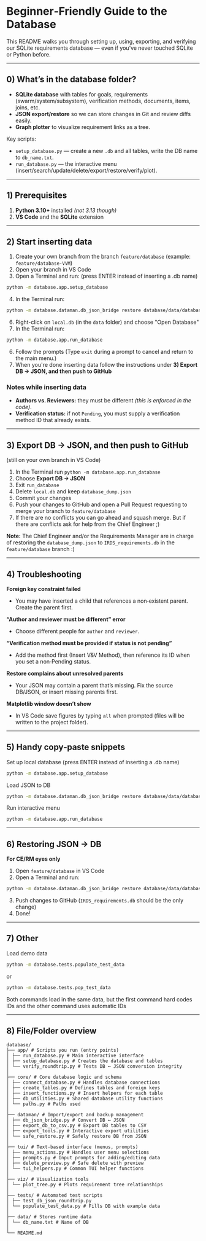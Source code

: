 # Beginner‑Friendly Guide to the Database

This README walks you through setting up, using, exporting, and verifying our SQLite requirements database — even if you’ve never touched SQLite or Python before.

---

## 0) What’s in the database folder?

* **SQLite database** with tables for goals, requirements (swarm/system/subsystem), verification methods, documents, items, joins, etc.
* **JSON export/restore** so we can store changes in Git and review diffs easily.
* **Graph plotter** to visualize requirement links as a tree.

Key scripts:

* `setup_database.py` — create a new `.db` and all tables, write the DB name to `db_name.txt`.
* `run_database.py` — the interactive menu (insert/search/update/delete/export/restore/verify/plot).

---

## 1) Prerequisites

1. **Python 3.10+** installed *(not 3.13 though)*
2. **VS Code** and the **SQLite** extension

---

## 2) Start inserting data

1. Create your own branch from the branch `feature/database` (example: `feature/database-VVM`)
2. Open your branch in VS Code
3. Open a Terminal and run:
(press ENTER instead of inserting a .db name)
```bash
python -m database.app.setup_database
```
4. In the Terminal run:
```bash
python -m database.dataman.db_json_bridge restore database/data/database_dump.json database/data/local.db --overwrite
```


6. Right-click on `local.db` (in the `data` folder) and choose "Open Database"
7. In the Terminal run:
```bash
python -m database.app.run_database
```
6. Follow the prompts
(Type `exit` during a prompt to cancel and return to the main menu.)
7. When you're done inserting data follow the instructions under **3) Export DB → JSON, and then push to GitHub**

### Notes while inserting data

* **Authors vs. Reviewers:** they must be different *(this is enforced in the code)*.
* **Verification status:** if not `Pending`, you must supply a verification method ID that already exists.

---

## 3) Export DB → JSON, and then push to GitHub
(still on your own branch in VS Code)
1. In the Terminal run `python -m database.app.run_database`
2. Choose **Export DB → JSON**
3. Exit `run_database`
4. Delete `local.db` and keep `database_dump.json`
5. Commit your changes
6. Push your changes to GitHub and open a Pull Request requesting to merge your branch to `feature/database`
7. If there are no conflicts you can go ahead and squash merge. But if there are conflicts ask for help from the Chief Engineer ;)

**Note:** The Chief Engineer and/or the Requirements Manager are in charge of restoring the `database_dump.json` to `IRDS_requirements.db` in the `feature/database` branch :)

---

## 4) Troubleshooting

**Foreign key constraint failed**

* You may have inserted a child that references a non‑existent parent. Create the parent first.

**“Author and reviewer must be different” error**

* Choose different people for `author` and `reviewer`.

**“Verification method must be provided if status is not pending”**

* Add the method first (Insert V&V Method), then reference its ID when you set a non‑Pending status.

**Restore complains about unresolved parents**

* Your JSON may contain a parent that’s missing. Fix the source DB/JSON, or insert missing parents first.

**Matplotlib window doesn’t show**

* In VS Code save figures by typing `all` when prompted (files will be written to the project folder).

---

## 5) Handy copy‑paste snippets

Set up local database (press ENTER instead of inserting a .db name)
```bash
python -m database.app.setup_database
```

Load JSON to DB
```bash
python -m database.dataman.db_json_bridge restore database/data/database_dump.json database/data/local.db --overwrite
```

Run interactive menu
```bash
python -m database.app.run_database
```

---
## 6) Restoring JSON → DB
**For CE/RM eyes only**
1. Open `feature/database` in VS Code
2. Open a Terminal and run:
```bash
python -m database.dataman.db_json_bridge restore database/data/database_dump.json database/data/IRDS_requirements.db --overwrite
```
3. Push changes to GitHub (`IRDS_requirements.db` should be the only change)
4. Done!

---
## 7) Other

Load demo data
```bash
python -m database.tests.populate_test_data
```
or
```bash
python -m database.tests.pop_test_data
```

Both commands load in the same data, but the first command hard codes IDs and the other command uses automatic IDs

---

## 8) File/Folder overview

```
database/
├── app/ # Scripts you run (entry points)
│ ├── run_database.py # Main interactive interface
│ ├── setup_database.py # Creates the database and tables
│ └── verify_roundtrip.py # Tests DB ↔ JSON conversion integrity
│
├── core/ # Core database logic and schema
│ ├── connect_database.py # Handles database connections
│ ├── create_tables.py # Defines tables and foreign keys
│ ├── insert_functions.py # Insert helpers for each table
│ ├── db_utilities.py # Shared database utility functions
│ └── paths.py # Paths used
│
├── dataman/ # Import/export and backup management
│ ├── db_json_bridge.py # Convert DB ↔ JSON
│ ├── export_db_to_csv.py # Export DB tables to CSV
│ ├── export_tools.py # Interactive export utilities
│ └── safe_restore.py # Safely restore DB from JSON
│
├── tui/ # Text-based interface (menus, prompts)
│ ├── menu_actions.py # Handles user menu selections
│ ├── prompts.py # Input prompts for adding/editing data
│ ├── delete_preview.py # Safe delete with preview
│ └── tui_helpers.py # Common TUI helper functions
│
├── viz/ # Visualization tools
│ └── plot_tree.py # Plots requirement tree relationships
│
├── tests/ # Automated test scripts
│ ├── test_db_json_roundtrip.py
│ └── populate_test_data.py # Fills DB with example data
│
├── data/ # Stores runtime data
│ └── db_name.txt # Name of DB
│
└── README.md
```